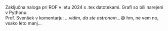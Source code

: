 Zaključna naloga pri ROF v letu 2024 s .tex datotekami. Grafi so bili narejeni v Pythonu.  
Prof. Svenšek v komentarju: *...vidim, da ste astronom...*😅 hm, ne vem no, vsako leto manj...